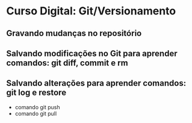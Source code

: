 # Curso Digital: Git/Versionamento

## Gravando mudanças no repositório

## Salvando modificações no Git para aprender comandos: git diff, commit e rm

## Salvando alterações para aprender comandos: git log e restore

* comando git push
* comando git pull
